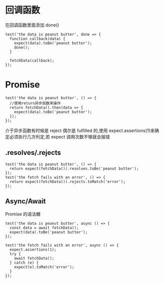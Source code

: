 # 回调函数

在回调函数里面添加 done()

```
test('the data is peanut butter', done => {
  function callback(data) {
    expect(data).toBe('peanut butter');
    done();
  }

  fetchData(callback);
});
```

# Promise

```
test('the data is peanut butter', () => {
  //使用return异步函数来操作
  return fetchData().then(data => {
    expect(data).toBe('peanut butter');
  });
});
```

介于异步函数有时候是 reject 偶尔是 fulfilled 的,使用 expect.assertions(1)来确定必须执行几次判定,若 expect 调用次数不够就会报错

## .resolves/.rejects

```
test('the data is peanut butter', () => {
  return expect(fetchData()).resolves.toBe('peanut butter');
});
test('the fetch fails with an error', () => {
  return expect(fetchData()).rejects.toMatch('error');
});
```

## Async/Await

Promise 的语法糖

```
test('the data is peanut butter', async () => {
  const data = await fetchData();
  expect(data).toBe('peanut butter');
});

test('the fetch fails with an error', async () => {
  expect.assertions(1);
  try {
    await fetchData();
  } catch (e) {
    expect(e).toMatch('error');
  }
});
```
